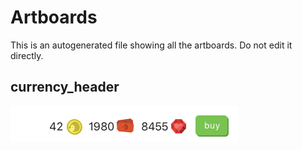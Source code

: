 # Artboards

This is an autogenerated file showing all the artboards. Do not edit it directly.

## currency_header

![currency_header](./.exportedArtboards/restaurantpage/currency_header.png)

